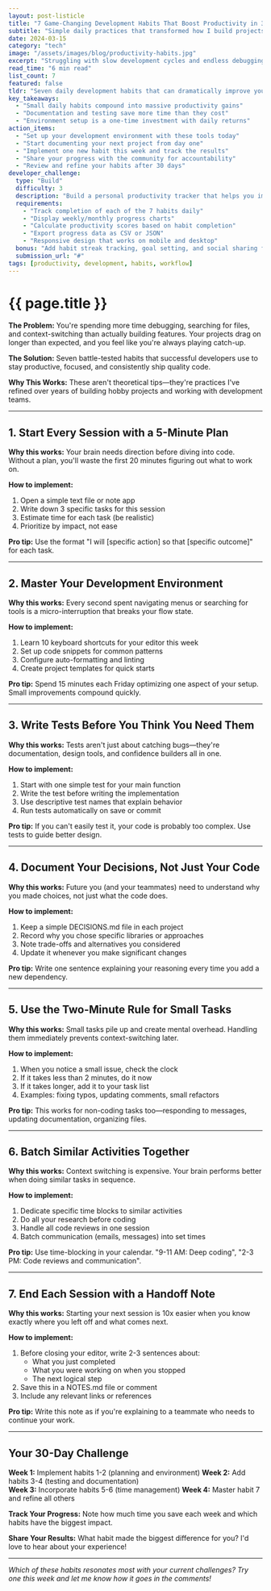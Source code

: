 ```yaml
---
layout: post-listicle
title: "7 Game-Changing Development Habits That Boost Productivity in 30 Days"
subtitle: "Simple daily practices that transformed how I build projects"
date: 2024-03-15
category: "tech"
image: "/assets/images/blog/productivity-habits.jpg"
excerpt: "Struggling with slow development cycles and endless debugging? These 7 proven habits will streamline your workflow and help you ship faster."
read_time: "6 min read"
list_count: 7
featured: false
tldr: "Seven daily development habits that can dramatically improve your coding productivity and project completion rate within a month."
key_takeaways:
  - "Small daily habits compound into massive productivity gains"
  - "Documentation and testing save more time than they cost"
  - "Environment setup is a one-time investment with daily returns"
action_items:
  - "Set up your development environment with these tools today"
  - "Start documenting your next project from day one"
  - "Implement one new habit this week and track the results"
  - "Share your progress with the community for accountability"
  - "Review and refine your habits after 30 days"
developer_challenge:
  type: "Build"
  difficulty: 3
  description: "Build a personal productivity tracker that helps you implement and monitor these 7 development habits. Create a simple web app that tracks your daily progress and shows productivity metrics over time."
  requirements:
    - "Track completion of each of the 7 habits daily"
    - "Display weekly/monthly progress charts"
    - "Calculate productivity scores based on habit completion"
    - "Export progress data as CSV or JSON"
    - "Responsive design that works on mobile and desktop"
  bonus: "Add habit streak tracking, goal setting, and social sharing features. Integrate with GitHub API to automatically track coding activity."
  submission_url: "#"
tags: [productivity, development, habits, workflow]
---
```


# {{ page.title }}

**The Problem:** You're spending more time debugging, searching for files, and context-switching than actually building features. Your projects drag on longer than expected, and you feel like you're always playing catch-up.

**The Solution:** Seven battle-tested habits that successful developers use to stay productive, focused, and consistently ship quality code.

**Why This Works:** These aren't theoretical tips—they're practices I've refined over years of building hobby projects and working with development teams.

---

## 1. Start Every Session with a 5-Minute Plan

**Why this works:** Your brain needs direction before diving into code. Without a plan, you'll waste the first 20 minutes figuring out what to work on.

**How to implement:**
1. Open a simple text file or note app
2. Write down 3 specific tasks for this session
3. Estimate time for each task (be realistic)
4. Prioritize by impact, not ease

**Pro tip:** Use the format "I will [specific action] so that [specific outcome]" for each task.

---

## 2. Master Your Development Environment

**Why this works:** Every second spent navigating menus or searching for tools is a micro-interruption that breaks your flow state.

**How to implement:**
1. Learn 10 keyboard shortcuts for your editor this week
2. Set up code snippets for common patterns
3. Configure auto-formatting and linting
4. Create project templates for quick starts

**Pro tip:** Spend 15 minutes each Friday optimizing one aspect of your setup. Small improvements compound quickly.

---

## 3. Write Tests Before You Think You Need Them

**Why this works:** Tests aren't just about catching bugs—they're documentation, design tools, and confidence builders all in one.

**How to implement:**
1. Start with one simple test for your main function
2. Write the test before writing the implementation
3. Use descriptive test names that explain behavior
4. Run tests automatically on save or commit

**Pro tip:** If you can't easily test it, your code is probably too complex. Use tests to guide better design.

---

## 4. Document Your Decisions, Not Just Your Code

**Why this works:** Future you (and your teammates) need to understand why you made choices, not just what the code does.

**How to implement:**
1. Keep a simple DECISIONS.md file in each project
2. Record why you chose specific libraries or approaches
3. Note trade-offs and alternatives you considered
4. Update it whenever you make significant changes

**Pro tip:** Write one sentence explaining your reasoning every time you add a new dependency.

---

## 5. Use the Two-Minute Rule for Small Tasks

**Why this works:** Small tasks pile up and create mental overhead. Handling them immediately prevents context-switching later.

**How to implement:**
1. When you notice a small issue, check the clock
2. If it takes less than 2 minutes, do it now
3. If it takes longer, add it to your task list
4. Examples: fixing typos, updating comments, small refactors

**Pro tip:** This works for non-coding tasks too—responding to messages, updating documentation, organizing files.

---

## 6. Batch Similar Activities Together

**Why this works:** Context switching is expensive. Your brain performs better when doing similar tasks in sequence.

**How to implement:**
1. Dedicate specific time blocks to similar activities
2. Do all your research before coding
3. Handle all code reviews in one session
4. Batch communication (emails, messages) into set times

**Pro tip:** Use time-blocking in your calendar. "9-11 AM: Deep coding", "2-3 PM: Code reviews and communication".

---

## 7. End Each Session with a Handoff Note

**Why this works:** Starting your next session is 10x easier when you know exactly where you left off and what comes next.

**How to implement:**
1. Before closing your editor, write 2-3 sentences about:
   - What you just completed
   - What you were working on when you stopped
   - The next logical step
2. Save this in a NOTES.md file or comment
3. Include any relevant links or references

**Pro tip:** Write this note as if you're explaining to a teammate who needs to continue your work.

---

## Your 30-Day Challenge

**Week 1:** Implement habits 1-2 (planning and environment)
**Week 2:** Add habits 3-4 (testing and documentation)  
**Week 3:** Incorporate habits 5-6 (time management)
**Week 4:** Master habit 7 and refine all others

**Track Your Progress:** Note how much time you save each week and which habits have the biggest impact.

**Share Your Results:** What habit made the biggest difference for you? I'd love to hear about your experience!

---

*Which of these habits resonates most with your current challenges? Try one this week and let me know how it goes in the comments!*
